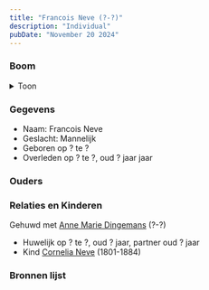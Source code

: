 ```yaml
---
title: "Francois Neve (?-?)"
description: "Individual"
pubDate: "November 20 2024"
---
```


### Boom
<details><summary>Toon</summary>

![test](https://www.plantuml.com/plantuml/svg/hP8_Ry8m4CLtVufJ6JeXvKyh8HG13IHLXrOTkYCdle8LnqO-foX2-UvrmGKwjKCtw-xU_PwVlI37hUjQnQYHUiSjRw7YTREnfjDYQPInu2pNv5ke7TjAWL1BMoiydR7TkHvQR2kqT2gHGul6zJjaLrjhnOdWm00WDrQWVTlAkj58b6KjbtesWvGDZDt2wn55Z9qaDwNdrqOIlE07tW0dU8gYA8tXB1mLQNbVvdxxuLsY4WDaqufN_ReopYcSpc0EywiUDPrIQwx5khQ6g3BUHXWQpjW7hH6UkPK8AwatsFeKBlG4O5JcHLga_qCDq6owHo4yxgjnf9MU5YSmKdApTJqgPVQUU1OiZTMe9FyPJl8dUtwgB7A89r4CZvRpRl-xsoI6LR7qcidTjsPWuJt6u-2MXOWkXN2BSN37s0AryD_k4m00)
</details>

### Gegevens
- Naam: Francois Neve 
- Geslacht: Mannelijk
- Geboren op ? te ? 
- Overleden op ? te ?, oud ? jaar jaar 

### Ouders

### Relaties en Kinderen

Gehuwd met [Anne Marie Dingemans](../i00032/) (?-?) 
- Huwelijk op ? te ?, oud ? jaar, partner oud ? jaar 
- Kind [Cornelia Neve](../i00022/) (1801-1884)

### Bronnen lijst